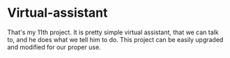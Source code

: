 # Virtual-assistant

That's my 11th project. It is pretty simple virtual assistant, that we can talk to, and he does what we tell him to do. This project can be easily upgraded and modified for our proper use.
